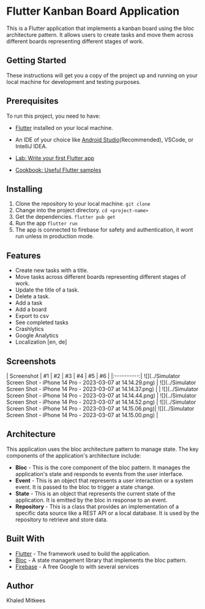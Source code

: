 # Flutter Kanban Board Application

This is a Flutter application that implements a kanban board using the bloc architecture pattern.
It allows users to create tasks and move them across different boards representing different stages of work.

## Getting Started

These instructions will get you a copy of the project up and running on your local machine for development and testing purposes.

## Prerequisites
To run this project, you need to have:

- [Flutter](https://flutter.dev/docs/get-started/install) installed on your local machine.
- An IDE of your choice like [Android Studio](https://docs.flutter.dev/get-started/editor?tab=androidstudio)(Recommended), VSCode, or IntelliJ IDEA.

- [Lab: Write your first Flutter app](https://docs.flutter.dev/get-started/codelab)
- [Cookbook: Useful Flutter samples](https://docs.flutter.dev/cookbook)

## Installing
1. Clone the repository to your local machine.
   `git clone`
2. Change into the project directory.
   `cd <project-name>`
3. Get the dependencies.
   `flutter pub get`
4. Run the app
   `flutter run`
5. The app is connected to firebase for safety and authentication, it wont run unless in production mode.

## Features
* Create new tasks with a title.
* Move tasks across different boards representing different stages of work.
* Update the title of a task.
* Delete a task.
* Add a task
* Add a board
* Export to csv
* See completed tasks
* Crashlytics 
* Google Analytics 
* Localization [en, de]

## Screenshots
| Screenshot | #1    | #2    | #3    | #4    | #5    | #6    |
|:----------:| ![](../Simulator Screen Shot - iPhone 14 Pro - 2023-03-07 at 14.14.29.png) | ![](../Simulator Screen Shot - iPhone 14 Pro - 2023-03-07 at 14.14.37.png) |  | ![](../Simulator Screen Shot - iPhone 14 Pro - 2023-03-07 at 14.14.44.png) | ![](../Simulator Screen Shot - iPhone 14 Pro - 2023-03-07 at 14.14.52.png) | ![](../Simulator Screen Shot - iPhone 14 Pro - 2023-03-07 at 14.15.06.png)| ![](../Simulator Screen Shot - iPhone 14 Pro - 2023-03-07 at 14.15.00.png) |


## Architecture
This application uses the bloc architecture pattern to manage state. The key components of the application's architecture include:

* **Bloc** - This is the core component of the bloc pattern. It manages the application's state and responds to events from the user interface.
* **Event** - This is an object that represents a user interaction or a system event. It is passed to the bloc to trigger a state change.
* **State** - This is an object that represents the current state of the application. It is emitted by the bloc in response to an event.
* **Repository** - This is a class that provides an implementation of a specific data source like a REST API or a local database. It is used by the repository to retrieve and store data.

## Built With
* [Flutter](https://flutter.dev/) - The framework used to build the application.
* [Bloc](https://pub.dev/packages/bloc) - A state management library that implements the bloc pattern.
* [Firebase](https://firebase.google.com/) - A free Google to with several services

## Author
Khaled Mitkees
